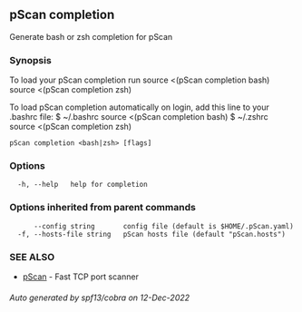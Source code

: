 ## pScan completion

Generate bash or zsh completion for pScan

### Synopsis

To load your pScan completion run
source <(pScan completion bash)
source <(pScan completion zsh)

To load pScan completion automatically on login, add this line to your .bashrc file:
$ ~/.bashrc
source <(pScan completion bash)
$ ~/.zshrc
source <(pScan completion zsh)


```
pScan completion <bash|zsh> [flags]
```

### Options

```
  -h, --help   help for completion
```

### Options inherited from parent commands

```
      --config string       config file (default is $HOME/.pScan.yaml)
  -f, --hosts-file string   pScan hosts file (default "pScan.hosts")
```

### SEE ALSO

* [pScan](pScan.md)	 - Fast TCP port scanner

###### Auto generated by spf13/cobra on 12-Dec-2022
